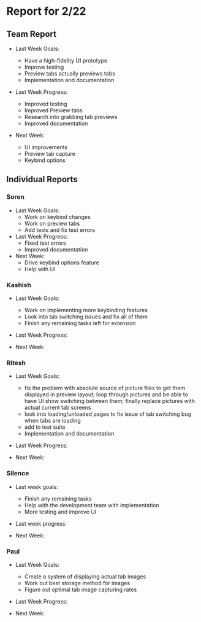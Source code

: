 # Report for 2/22

## Team Report

- Last Week Goals:
  - Have a high-fidelity UI prototype
  - Improve testing
  - Preview tabs actually previews tabs
  - Implementation and documentation

- Last Week Progress:
  - Improved testing
  - Improved Preview tabs
  - Research into grabbing tab previews
  - Improved documentation
  
- Next Week:
  - UI improvements
  - Preview tab capture
  - Keybind options

## Individual Reports

### Soren

- Last Week Goals:
  - Work on keybind changes
  - Work on preview tabs
  - Add tests and fix test errors
- Last Week Progress:
  - Fixed test errors
  - Improved documentation
- Next Week:
  - Drive keybind options feature
  - Help with UI

### Kashish

- Last Week Goals:
  - Work on implementing more keybinding features 
  - Look into tab switching issues and fix all of them
  - Finish any remaining tasks left for extension
- Last Week Progress:

- Next Week:

### Ritesh

- Last Week Goals:
  - fix the problem with absolute source of picture files to get them displayed in preview layout; loop through pictures and be able to have UI show switching between them; finally replace pictures with actual current tab screens
  - look into loading/unloaded pages to fix issue of tab switching bug when tabs are loading
  - add to test suite
  - Implementation and documentation
- Last Week Progress:

- Next Week:

### Silence

- Last week goals:
  - Finish any remaining tasks
  - Help with the development team with implementation
  - More testing and improve UI
- Last week progress:

- Next Week:

### Paul

- Last Week Goals:
  - Create a system of displaying actual tab images
  - Work out best storage method for images
  - Figure out optimal tab image capturing rates
- Last Week Progress:

- Next Week:
